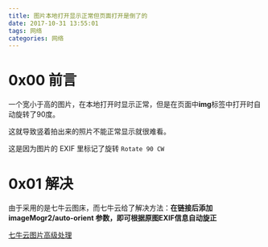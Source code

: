 ```yaml
---
title: 图片本地打开显示正常但页面打开是倒了的
date: 2017-10-31 13:55:01
tags: 网络
categories: 网络
---
```


# 0x00 前言

一个宽小于高的图片，在本地打开时显示正常，但是在页面中**img**标签中打开时自动旋转了90度。

这就导致竖着拍出来的照片不能正常显示就很难看。

这是因为图片的 EXIF 里标记了旋转 `Rotate 90 CW`

# 0x01 解决

由于采用的是七牛云图床，而七牛云给了解决方法：**在链接后添加 imageMogr2/auto-orient 参数，即可根据原图EXIF信息自动旋正**

[七牛云图片高级处理](https://developer.qiniu.com/dora/manual/1270/the-advanced-treatment-of-images-imagemogr2)

